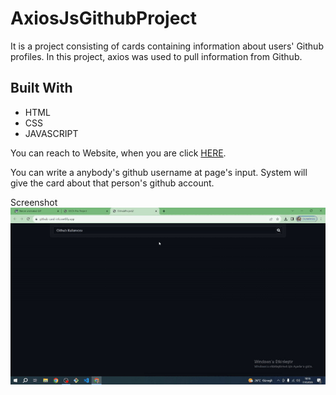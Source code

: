 # AxiosJsGithubProject

<!DOCTYPE html>
<html lang="en">
<head>
    <meta charset="UTF-8">
</head>
<body>
    
  <p>It is a project consisting of cards containing information about users' Github profiles. In this project, axios was used to pull information from Github.</p>
<h2 id="built-with">Built With</h2>
  <ul>
    <li>HTML</li>
    <li>CSS</li>
    <li>JAVASCRIPT</li>
  </ul>
<p>You can reach to Website, when you are click <a href="https://github-card-info.netlify.app/">HERE</a>.</p>
<p>You can write a anybody's github username at page's input. System will give the card about that person's github account.</p>

</body>
</html>

Screenshot ![axiosgithubprojectgif](githubcard.gif)
